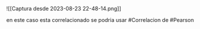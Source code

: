 ![[Captura desde 2023-08-23 22-48-14.png]]

en este caso esta correlacionado se podria usar #Correlacion de #Pearson 
